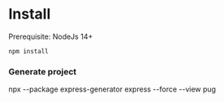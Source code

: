 # Install

Prerequisite: NodeJs 14+

```
npm install
```



### Generate project 
npx --package express-generator express --force --view pug 
